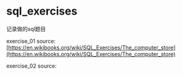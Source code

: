 # sql_exercises
记录做的sql题目

exercise_01
source: [https://en.wikibooks.org/wiki/SQL_Exercises/The_computer_store](https://en.wikibooks.org/wiki/SQL_Exercises/The_computer_store)

exercise_02
source: [](https://en.wikibooks.org/wiki/SQL_Exercises/Employee_management)
